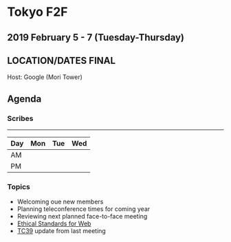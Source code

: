# Tokyo F2F
## 2019 February 5 - 7 (Tuesday-Thursday)
## LOCATION/DATES FINAL

Host: Google (Mori Tower)

## Agenda

### Scribes

----
| Day | Mon | Tue | Wed |
|-----|-----|-----|-----|
| AM  |  |  | 
| PM |  |  |  

### Topics

* Welcoming oue new members
* Planning teleconference times for coming year
* Reviewing next planned face-to-face meeting
* [Ethical Standards for Web](https://docs.google.com/document/d/1tGQOFo-d849sagYDvgGzmSpPFDd_Nf47qb0FT6UjQKc/edit)
* [TC39](https://github.com/tc39/agendas/blob/master/2019/01.md) update from last meeting

